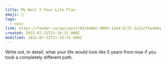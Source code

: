 ```yaml
---
title: My Next 5 Year Life Plan
emoji: 📝
tags:
  - note
link: https://feeder.co/api/post/91cb486c-00b5-11ed-bc72-1a21cf3a468a
created: 2022-07-22T21:16:31.000Z
modified: 2022-07-22T21:16:31.000Z
---
```


Write out, in detail, what your life would look like 5 years from now if you took a completely different path.
